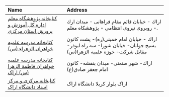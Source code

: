 | Name                                                                                                                                                         | Address                                                                                                          |
|:-------------------------------------------------------------------------------------------------------------------------------------------------------------|:-----------------------------------------------------------------------------------------------------------------|
| [كتابخانه پژوهشگاه معلم اداره كل آموزش و پرورش استان مركزی](https://lib.ir/fa/library/394/كتابخانه-پژوهشگاه-معلم-اداره-كل-آموزش-و-پرورش-استان-مركزی/search/) | اراك - خیابان قائم مقام فراهانی - میدان ارك - روبروی نیروی انتظامی - پژوهشكاه معلم.                              |
| [كتابخانه مدرسه علمیه خواهران الزهراء (س)](https://lib.ir/fa/library/342/كتابخانه-مدرسه-علمیه-خواهران-الزهراء-س/search/)                                     | اراك - خیابان امام خمینی(ره)- پشت كانون بسیج جوانان- خیابان شورا- سه راه ابوذر- مقابل شركت- حوزه علمیه الزهرا(س) |
| [کتابخانه مدرسه علمیه خواهران فاطمة الزهرا (س) اراک](https://lib.ir/fa/library/673/کتابخانه-مدرسه-علمیه-خواهران-فاطمة-الزهرا-س-اراک/search/)                 | اراك- شهر صنعتی- میدان بنفشه- کانون امام جعفر صادق(ع)                                                            |
| [کتابخانه مرکزی و مرکز اسناد دانشگاه اراک](https://lib.ir/fa/library/445/کتابخانه-مرکزی-و-مرکز-اسناد-دانشگاه-اراک/search/)                                   | اراک بلوار کربلا دانشگاه اراک                                                                                    |